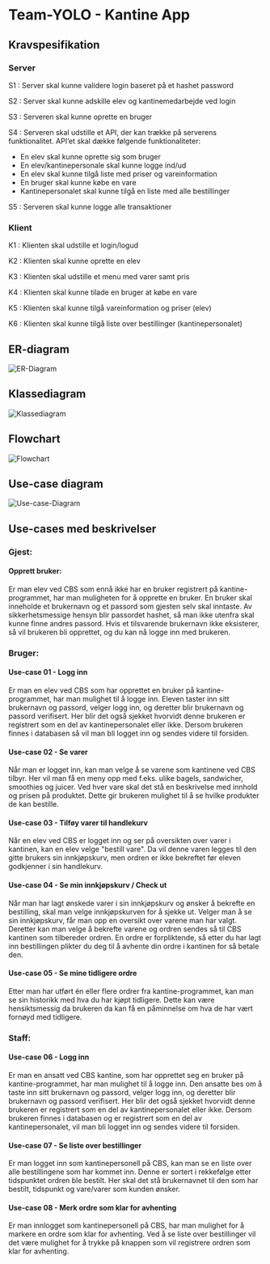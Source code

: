 # Team-YOLO - Kantine App

## Kravspesifikation

### Server

S1 : Server skal kunne validere login baseret på et hashet password 

S2 : Server skal kunne adskille elev og kantinemedarbejde ved login   

S3 : Serveren skal kunne oprette en bruger   

S4 : Serveren skal udstille et API, der kan trække på serverens funktionalitet. API’et skal dække følgende funktionaliteter:
- En elev skal kunne oprette sig som bruger 
- En elev/kantinepersonale skal kunne logge ind/ud
- En elev skal kunne tilgå liste med priser og vareinformation
- En bruger skal kunne købe en vare
- Kantinepersonalet skal kunne tilgå en liste med alle bestillinger

S5 : Serveren skal kunne logge alle transaktioner

### Klient

K1 : Klienten skal udstille et login/logud  

K2 : Klienten skal kunne oprette en elev

K3 : Klienten skal udstille et menu med varer samt pris    

K4 : Klienten skal kunne tilade en bruger at købe en vare

K5 : Klienten skal kunne tilgå vareinformation og priser (elev)

K6 : Klienten skal kunne tilgå liste over bestillinger (kantinepersonalet)

## ER-diagram

![ER-Diagram](Arkitektur_documents/ER-png.png)

## Klassediagram

![Klassediagram](Arkitektur_documents/Klassediagram%203.png)

## Flowchart

![Flowchart](Arkitektur_documents/Kantine-app-flowchart.png)

## Use-case diagram

![Use-case-Diagram](project%20management/Use-case%20diagram%20Kantine.png)

## Use-cases med beskrivelser

### Gjest:

#### Opprett bruker:
Er man elev ved CBS som ennå ikke har en bruker registrert på kantine-programmet, har man muligheten for å opprette en bruker. En bruker skal inneholde et brukernavn og et passord som gjesten selv skal inntaste. Av sikkerhetsmessige hensyn blir passordet hashet, så man ikke utenfra skal kunne finne andres passord. Hvis et tilsvarende brukernavn ikke eksisterer, så vil brukeren bli opprettet, og du kan nå logge inn med brukeren. 

### Bruger:

#### Use-case 01 - Logg inn 
Er man en elev ved CBS som har opprettet en bruker på kantine-programmet, har man mulighet til å logge inn. Eleven taster inn sitt brukernavn og passord, velger logg inn, og deretter blir brukernavn og passord verifisert. Her blir det også sjekket hvorvidt denne brukeren er registrert som en del av kantinepersonalet eller ikke. Dersom brukeren finnes i databasen så vil man bli logget inn og sendes videre til forsiden.

#### Use-case 02 - Se varer 
Når man er logget inn, kan man velge å se varene som kantinene ved CBS tilbyr. Her vil man få en meny opp med f.eks. ulike bagels, sandwicher, smoothies og juicer. Ved hver vare skal det stå en beskrivelse med innhold og prisen på produktet. Dette gir brukeren mulighet til å se hvilke produkter de kan bestille.

#### Use-case 03 - Tilføy varer til handlekurv
Når en elev ved CBS er logget inn og ser på oversikten over varer i kantinen, kan en elev velge "bestill vare".  Da vil denne varen legges til den gitte brukers sin innkjøpskurv, men ordren er ikke bekreftet før eleven godkjenner i sin handlekurv. 

#### Use-case 04 - Se min innkjøpskurv / Check ut 
Når man har lagt ønskede varer i sin innkjøpskurv og ønsker å bekrefte en bestilling, skal man velge innkjøpskurven for å sjekke ut. Velger man å se sin innkjøpskurv, får man opp en oversikt over varene man har valgt. Deretter kan man velge å bekrefte varene og ordren sendes så til CBS kantinen som tilbereder ordren. En ordre er forpliktende, så etter du har lagt inn bestillingen plikter du deg til å avhente din ordre i kantinen for så betale den. 


#### Use-case 05 - Se mine tidligere ordre 
Etter man har utført én eller flere ordrer fra kantine-programmet, kan man se sin historikk med hva du har kjøpt tidligere. Dette kan være hensiktsmessig da brukeren da kan få en påminnelse om hva de har vært fornøyd med tidligere. 

### Staff: 

#### Use-case 06 - Logg inn
Er man en ansatt ved CBS kantine, som har opprettet seg en bruker på kantine-programmet, har man mulighet til å logge inn. Den ansatte bes om å taste inn sitt brukernavn og passord, velger logg inn, og deretter blir brukernavn og passord verifisert. Her blir det også sjekket hvorvidt denne brukeren er registrert som en del av kantinepersonalet eller ikke. Dersom brukeren finnes i databasen og er registrert som en del av kantinepersonalet, vil man bli logget inn og sendes videre til forsiden.

#### Use-case 07 - Se liste over bestillinger 
Er man logget inn som kantinepersonell på CBS, kan man se en liste over alle bestillingene som har kommet inn. Denne er sortert i rekkefølge etter tidspunktet ordren ble bestilt. Her skal det stå brukernavnet til den som har bestilt, tidspunkt og vare/varer som kunden ønsker. 

#### Use-case 08 - Merk ordre som klar for avhenting
Er man innlogget som kantinepersonell på CBS, har man mulighet for å markere en ordre som klar for avhenting. Ved å se liste over bestillinger vil det være mulighet for å trykke på knappen som vil registrere ordren som klar for avhenting. 
